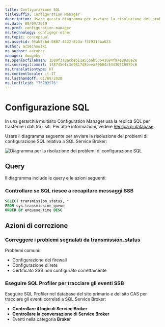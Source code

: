 ```yaml
---
title: Configurazione SQL
titleSuffix: Configuration Manager
description: Usare questo diagramma per avviare la risoluzione dei problemi di configurazione SQL per Configuration Manager
ms.date: 08/09/2019
ms.prod: configuration-manager
ms.technology: configmgr-other
ms.topic: conceptual
ms.assetid: 95ab8cbd-0807-4422-823a-f5f9314ba623
author: aczechowski
ms.author: aaroncz
manager: dougeby
ms.openlocfilehash: 1580f310acbeb11a55b6b53641694f97e8826a2e
ms.sourcegitcommit: 148745e1c3d9817d8beea20684a54436210959c6
ms.translationtype: HT
ms.contentlocale: it-IT
ms.lasthandoff: 01/09/2020
ms.locfileid: "75793576"
---
```

# <a name="sql-configuration"></a>Configurazione SQL

In una gerarchia multisito Configuration Manager usa la replica SQL per trasferire i dati tra i siti. Per altre informazioni, vedere [Replica di database](/sccm/core/plan-design/hierarchy/database-replication).

Usare il diagramma seguente per avviare la risoluzione dei problemi di configurazione SQL relativa a SQL Service Broker:

![Diagramma per la risoluzione dei problemi di configurazione SQL](media/sql-configuration.svg)

## <a name="queries"></a>Query

Il diagramma include le query e le azioni seguenti:

### <a name="check-if-sql-can-deliver-ssb-messages"></a>Controllare se SQL riesce a recapitare messaggi SSB

```sql
SELECT transmission_status, *
FROM sys.transmission_queue
ORDER BY enqueue_time DESC
```

## <a name="remediation-actions"></a>Azioni di correzione

### <a name="remediate-the-issues-reported-from-transmission_status"></a>Correggere i problemi segnalati da transmission_status

Problemi comuni:

- Configurazione del firewall
- Configurazione di rete
- Certificato SSB non configurato correttamente

### <a name="run-sql-profiler-to-trace-ssb-events"></a>Eseguire SQL Profiler per tracciare gli eventi SSB

Eseguire SQL Profiler nel database del sito primario e del sito CAS per tracciare gli eventi correlati a SQL Service Broker:

- **Controllare il login di Service Broker**
- **Controllare la conversazione di Service Broker**
- Eventi nella categoria **Broker**

